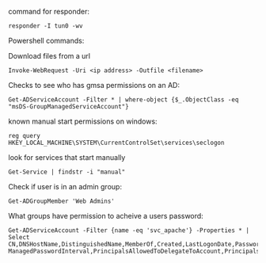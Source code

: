 command for responder:
```
responder -I tun0 -wv
```
Powershell commands:

Download files from a url
```
Invoke-WebRequest -Uri <ip address> -Outfile <filename>
```
Checks to see who has gmsa permissions on an AD:
```
Get-ADServiceAccount -Filter * | where-object {$_.ObjectClass -eq "msDS-GroupManagedServiceAccount"}
```

known manual start permissions on windows:
```
reg query HKEY_LOCAL_MACHINE\SYSTEM\CurrentControlSet\services\seclogon
```
look for services that start manually
```
Get-Service | findstr -i "manual"
```

Check if user is in an admin group:

```
Get-ADGroupMember 'Web Admins'
```

What groups have permission to acheive a users password:
```
Get-ADServiceAccount -Filter {name -eq 'svc_apache'} -Properties * | Select CN,DNSHostName,DistinguishedName,MemberOf,Created,LastLogonDate,PasswordLastSet,msDS-ManagedPasswordInterval,PrincipalsAllowedToDelegateToAccount,PrincipalsAllowedToRetrieveManagedPassword,ServicePrincipalNames
```

